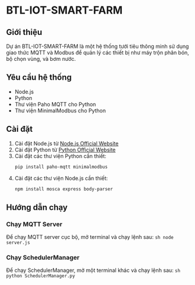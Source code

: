 # BTL-IOT-SMART-FARM

## Giới thiệu
Dự án BTL-IOT-SMART-FARM là một hệ thống tưới tiêu thông minh sử dụng giao thức MQTT và Modbus để quản lý các thiết bị như máy trộn phân bón, bộ chọn vùng, và bơm nước.

## Yêu cầu hệ thống
- Node.js
- Python
- Thư viện Paho MQTT cho Python
- Thư viện MinimalModbus cho Python

## Cài đặt
1. Cài đặt Node.js từ [Node.js Official Website](https://nodejs.org/)
2. Cài đặt Python từ [Python Official Website](https://www.python.org/)
3. Cài đặt các thư viện Python cần thiết:
    ```sh
    pip install paho-mqtt minimalmodbus
    ```
4. Cài đặt các thư viện Node.js cần thiết:
    ```sh
    npm install mosca express body-parser
    ```
## Hướng dẫn chạy
### Chạy MQTT Server
Để chạy MQTT server cục bộ, mở terminal và chạy lệnh sau:
    ```sh
    node server.js
    ```

### Chạy SchedulerManager
Để chạy SchedulerManager, mở một terminal khác và chạy lệnh sau:
    ```sh
    python SchedulerManager.py
    ```
